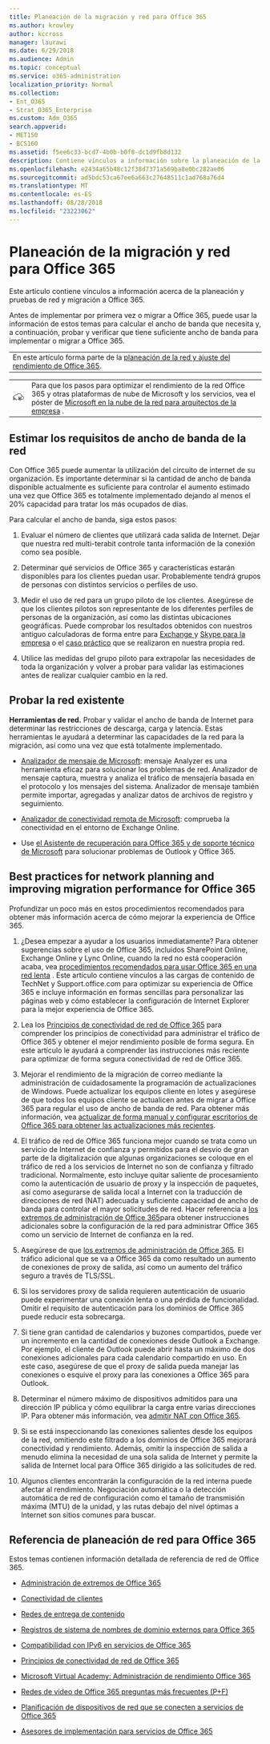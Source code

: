 ```yaml
---
title: Planeación de la migración y red para Office 365
ms.author: krowley
author: kccross
manager: laurawi
ms.date: 6/29/2018
ms.audience: Admin
ms.topic: conceptual
ms.service: o365-administration
localization_priority: Normal
ms.collection:
- Ent_O365
- Strat_O365_Enterprise
ms.custom: Adm_O365
search.appverid:
- MET150
- BCS160
ms.assetid: f5ee6c33-bcd7-4b0b-b0f8-dc1d9fb8d132
description: Contiene vínculos a información sobre la planeación de la red y las pruebas y migración a Office 365.
ms.openlocfilehash: e2434a65b48c12f38d7371a569ba8e0bc282ae06
ms.sourcegitcommit: ad5bdc53ca67ee6a663c27648511c1ad768a76d4
ms.translationtype: MT
ms.contentlocale: es-ES
ms.lasthandoff: 08/28/2018
ms.locfileid: "23223062"
---
```

# <a name="network-and-migration-planning-for-office-365"></a>Planeación de la migración y red para Office 365

Este artículo contiene vínculos a información acerca de la planeación y pruebas de red y migración a Office 365.
  
Antes de implementar por primera vez o migrar a Office 365, puede usar la información de estos temas para calcular el ancho de banda que necesita y, a continuación, probar y verificar que tiene suficiente ancho de banda para implementar o migrar a Office 365.

||
|:-----|
| En este artículo forma parte de la [planeación de la red y ajuste del rendimiento de Office 365](https://aka.ms/tune).|

|||
|:-----|:-----|
|![Consulte red de nube de Microsoft para póster arquitectos de empresa](media/3094be9f-2407-4fa5-896d-aa66ef7b9bb9.png)|Para que los pasos para optimizar el rendimiento de la red Office 365 y otras plataformas de nube de Microsoft y los servicios, vea el póster de [Microsoft en la nube de la red para arquitectos de la empresa](https://aka.ms/cloudarchnetworking) . |
   
## <a name="estimate-network-bandwidth-requirements"></a>Estimar los requisitos de ancho de banda de la red
<a name="EstimateBandwidthRequirements"> </a>

Con Office 365 puede aumentar la utilización del circuito de internet de su organización. Es importante determinar si la cantidad de ancho de banda disponible actualmente es suficiente para controlar el aumento estimado una vez que Office 365 es totalmente implementado dejando al menos el 20% capacidad para tratar los más ocupados de días.
  
Para calcular el ancho de banda, siga estos pasos:
  
1. Evaluar el número de clientes que utilizará cada salida de Internet. Dejar que nuestra red multi-terabit controle tanta información de la conexión como sea posible. 
    
2. Determinar qué servicios de Office 365 y características estarán disponibles para los clientes puedan usar. Probablemente tendrá grupos de personas con distintos servicios o perfiles de uso.
    
3. Medir el uso de red para un grupo piloto de los clientes. Asegúrese de que los clientes pilotos son representante de los diferentes perfiles de personas de la organización, así como las distintas ubicaciones geográficas. Puede comprobar los resultados obtenidos con nuestros antiguo calculadoras de forma entre para [Exchange ](https://go.microsoft.com/fwlink/p/?LinkId=321550)y [Skype para la empresa](https://go.microsoft.com/fwlink/p/?LinkId=321551) o el [caso práctico](https://www.microsoft.com/itshowcase/Article/Content/631/Optimizing-network-performance-for-Microsoft-Office-365) que se realizaron en nuestra propia red. 
    
4. Utilice las medidas del grupo piloto para extrapolar las necesidades de toda la organización y volver a probar para validar las estimaciones antes de realizar cualquier cambio en la red.
    
## <a name="test-your-existing-network"></a>Probar la red existente
<a name="calculators"> </a>

 **Herramientas de red.** Probar y validar el ancho de banda de Internet para determinar las restricciones de descarga, carga y latencia. Estas herramientas le ayudará a determinar las capacidades de la red para la migración, así como una vez que está totalmente implementado. 
  
- [Analizador de mensaje de Microsoft](https://technet.microsoft.com/library/jj649776.aspx): mensaje Analyzer es una herramienta eficaz para solucionar los problemas de red. Analizador de mensaje captura, muestra y analiza el tráfico de mensajería basada en el protocolo y los mensajes del sistema. Analizador de mensaje también permite importar, agregadas y analizar datos de archivos de registro y seguimiento.
    
- [Analizador de conectividad remota de Microsoft](https://go.microsoft.com/fwlink/p/?LinkId=517243): comprueba la conectividad en el entorno de Exchange Online.
    
- Use [el Asistente de recuperación para Office 365 y de soporte técnico de Microsoft](https://diagnostics.office.com/#/Download?env=SOC) para solucionar problemas de Outlook y Office 365. 
    
## <a name="best-practices-for-network-planning-and-improving-migration-performance-for-office-365"></a>Best practices for network planning and improving migration performance for Office 365
<a name="BestPractices"> </a>

Profundizar un poco más en estos procedimientos recomendados para obtener más información acerca de cómo mejorar la experiencia de Office 365.
  
1. ¿Desea empezar a ayudar a los usuarios inmediatamente? Para obtener sugerencias sobre el uso de Office 365, incluidos SharePoint Online, Exchange Online y Lync Online, cuando la red no está cooperación acaba, vea [procedimientos recomendados para usar Office 365 en una red lenta](https://support.office.com/article/fd16c8d2-4799-4c39-8fd7-045f06640166) . Este artículo contiene vínculos a las cargas de contenido de TechNet y Support.office.com para optimizar su experiencia de Office 365 e incluye información en formas sencillas para personalizar las páginas web y cómo establecer la configuración de Internet Explorer para la mejor experiencia de Office 365. 
    
2. Lea los [Principios de conectividad de red de Office 365](https://aka.ms/o365networkingprinciples) para comprender los principios de conectividad para administrar el tráfico de Office 365 y obtener el mejor rendimiento posible de forma segura. En este artículo le ayudará a comprender las instrucciones más reciente para optimizar de forma segura conectividad de red de Office 365. 
    
3. Mejorar el rendimiento de la migración de correo mediante la administración de cuidadosamente la programación de actualizaciones de Windows. Puede actualizar los equipos cliente en lotes y asegúrese de que todos los equipos cliente se actualicen antes de migrar a Office 365 para regular el uso de ancho de banda de red. Para obtener más información, vea [actualizar de forma manual y configurar escritorios de Office 365 para obtener las actualizaciones más recientes](https://support.microsoft.com/gp/office-2013-365-update).
    
4. El tráfico de red de Office 365 funciona mejor cuando se trata como un servicio de Internet de confianza y permitidos para el desvío de gran parte de la digitalización que algunas organizaciones se coloque en el tráfico de red a los servicios de Internet no son de confianza y filtrado tradicional. Normalmente, esto incluye quitar saliente de procesamiento como la autenticación de usuario de proxy y la inspección de paquetes, así como asegurarse de salida local a Internet con la traducción de direcciones de red (NAT) adecuada y suficiente capacidad de ancho de banda para controlar el mayor solicitudes de red. Hacer referencia a [los extremos de administración de Office 365](https://support.office.com/article/99cab9d4-ef59-4207-9f2b-3728eb46bf9a)para obtener instrucciones adicionales sobre la configuración de la red para administrar Office 365 como un servicio de Internet de confianza en la red.
    
1. Asegúrese de que [los extremos de administración de Office 365](https://support.office.com/article/99cab9d4-ef59-4207-9f2b-3728eb46bf9a). El tráfico adicional que se va a Office 365 da como resultado un aumento de conexiones de proxy de salida, así como un aumento del tráfico seguro a través de TLS/SSL.
    
2. Si los servidores proxy de salida requieren autenticación de usuario puede experimentar una conexión lenta o una pérdida de funcionalidad. Omitir el requisito de autenticación para los dominios de Office 365 puede reducir esta sobrecarga.
    
3. Si tiene gran cantidad de calendarios y buzones compartidos, puede ver un incremento en la cantidad de conexiones desde Outlook a Exchange. Por ejemplo, el cliente de Outlook puede abrir hasta un máximo de dos conexiones adicionales para cada calendario compartido en uso. En este caso, asegúrese de que el proxy de salida pueda manejar las conexiones o esquive el proxy para las conexiones a Office 365 para Outlook.
    
4. Determinar el número máximo de dispositivos admitidos para una dirección IP pública y cómo equilibrar la carga entre varias direcciones IP. Para obtener más información, vea [admitir NAT con Office 365](nat-support-with-office-365.md).
    
5. Si se está inspeccionando las conexiones salientes desde los equipos de la red, omitiendo este filtrado a los dominios de Office 365 mejorará conectividad y rendimiento. Además, omitir la inspección de salida a menudo elimina la necesidad de una sola salida de Internet y permite la salida de Internet local para Office 365 dirigido a las solicitudes de red.
    
6. Algunos clientes encontrarán la configuración de la red interna puede afectar al rendimiento. Negociación automática o la detección automática de red de configuración como el tamaño de transmisión máxima (MTU) de la unidad, y las rutas debajo del nivel óptimas a Internet son sitios comunes para buscar.
    
## <a name="network-planning-reference-for-office-365"></a>Referencia de planeación de red para Office 365
<a name="NetReference"> </a>

Estos temas contienen información detallada de referencia de red de Office 365.
  
- [Administración de extremos de Office 365](https://support.office.com/article/99cab9d4-ef59-4207-9f2b-3728eb46bf9a)
    
- [Conectividad de clientes](client-connectivity.md)
    
- [Redes de entrega de contenido](content-delivery-networks.md)
    
- [Registros de sistema de nombres de dominio externos para Office 365](external-domain-name-system-records.md)
    
- [Compatibilidad con IPv6 en servicios de Office 365](ipv6-support.md)
    
- [Principios de conectividad de red de Office 365](https://aka.ms/o365networkingprinciples)
    
- [Microsoft Virtual Academy: Administración de rendimiento Office 365](https://mva.microsoft.com/en-us/training-courses/office-365-performance-management-8416)
    
- [Redes de vídeo de Office 365 preguntas más frecuentes (P+F)](office-365-video-networking-faq.md)
    
- [Planificación de dispositivos de red que se conecten a servicios de Office 365](plan-for-network-devices.md)
    
- [Asesores de implementación para servicios de Office 365](deployment-advisors-for-office-365.md)
    

